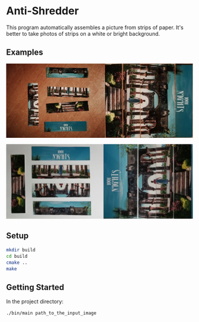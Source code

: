 # Anti-Shredder
This program automatically assembles a picture from strips of paper. It's better to take photos of strips on a white or bright background.

## Examples

![result_img_1.png](images/result_img_1.png)

![result_img_2.png](images/result_img_2.png)

## Setup

```bash
mkdir build
cd build
cmake ..
make
```

## Getting Started

In the project directory:

```bash
./bin/main path_to_the_input_image
```